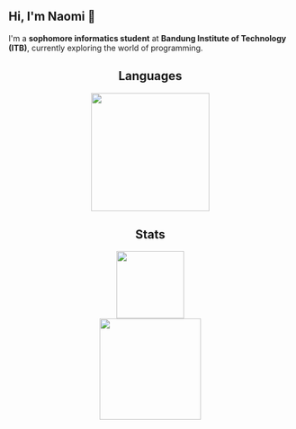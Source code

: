 ## Hi, I'm Naomi 👋
I'm a **sophomore informatics student** at **Bandung Institute of Technology (ITB)**, currently exploring the world of programming.

<div align="center">
    <h2>Languages</h2>
    <a href="https://github.com/naomirisaka/">
        <img src="https://github-readme-stats.vercel.app/api/top-langs/?username=naomirisaka&layout=compact&theme=vue&langs_count=10" height=210/>
    </a>
</div>

<div align="center">
    <h2>Stats</h2>
    <div align="center">
      <img src="https://github-profile-trophy.vercel.app/?username=naomirisaka&theme=vue&title=Commits,PullRequest,Repo&column=3&margin-w=15&margin-h=15" height=120/>
    </div>
    <a href="https://github.com/naomirisaka/">
        <img src="https://github-readme-stats.vercel.app/api?username=naomirisaka&hide=issues&count_private=true&show_icons=true&theme=vue" height=180/>
    </a>
</div>
